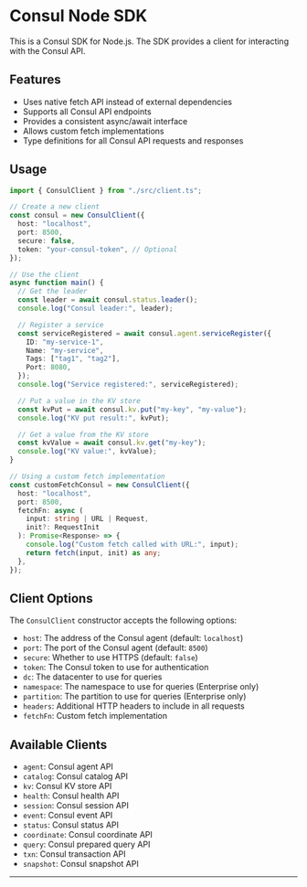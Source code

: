 # Consul Node SDK

This is a Consul SDK for Node.js. The SDK provides a client for interacting with the Consul API.

## Features

- Uses native fetch API instead of external dependencies
- Supports all Consul API endpoints
- Provides a consistent async/await interface
- Allows custom fetch implementations
- Type definitions for all Consul API requests and responses

## Usage

```typescript
import { ConsulClient } from "./src/client.ts";

// Create a new client
const consul = new ConsulClient({
  host: "localhost",
  port: 8500,
  secure: false,
  token: "your-consul-token", // Optional
});

// Use the client
async function main() {
  // Get the leader
  const leader = await consul.status.leader();
  console.log("Consul leader:", leader);

  // Register a service
  const serviceRegistered = await consul.agent.serviceRegister({
    ID: "my-service-1",
    Name: "my-service",
    Tags: ["tag1", "tag2"],
    Port: 8080,
  });
  console.log("Service registered:", serviceRegistered);

  // Put a value in the KV store
  const kvPut = await consul.kv.put("my-key", "my-value");
  console.log("KV put result:", kvPut);

  // Get a value from the KV store
  const kvValue = await consul.kv.get("my-key");
  console.log("KV value:", kvValue);
}

// Using a custom fetch implementation
const customFetchConsul = new ConsulClient({
  host: "localhost",
  port: 8500,
  fetchFn: async (
    input: string | URL | Request,
    init?: RequestInit
  ): Promise<Response> => {
    console.log("Custom fetch called with URL:", input);
    return fetch(input, init) as any;
  },
});
```

## Client Options

The `ConsulClient` constructor accepts the following options:

- `host`: The address of the Consul agent (default: `localhost`)
- `port`: The port of the Consul agent (default: `8500`)
- `secure`: Whether to use HTTPS (default: `false`)
- `token`: The Consul token to use for authentication
- `dc`: The datacenter to use for queries
- `namespace`: The namespace to use for queries (Enterprise only)
- `partition`: The partition to use for queries (Enterprise only)
- `headers`: Additional HTTP headers to include in all requests
- `fetchFn`: Custom fetch implementation

## Available Clients

- `agent`: Consul agent API
- `catalog`: Consul catalog API
- `kv`: Consul KV store API
- `health`: Consul health API
- `session`: Consul session API
- `event`: Consul event API
- `status`: Consul status API
- `coordinate`: Consul coordinate API
- `query`: Consul prepared query API
- `txn`: Consul transaction API
- `snapshot`: Consul snapshot API

---
